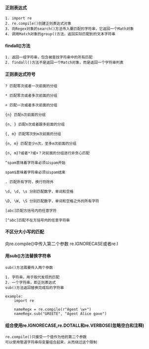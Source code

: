 #### 正则表达式


>
    1. import re
    2. re.compile()创建正则表达式对象
    3. 向Regex对象的search()方法传入要匹配的字符串，它返回一个Math对象
    4. 调用Match对象的group()方法，返回实际匹配到的文本字符串


#### findall()方法


>

    1. 返回一组字符串，包含被查找字符串中的所有匹配
    2. findall()方法不是返回一个Match对象，而是返回一个字符串列表


#### 正则表达式符号


>

    ? 匹配零次或者一次前面的分组

    * 匹配零次或者多次前面的分组

    + 匹配一次或者多次前面的分组

    {n} 匹配n次前面的分组

    {n, } 匹配n次或者跟多前面的分组

    {, m} 匹配零次到m次前面的分组

    {n, m} 匹配至少n次，至多m次前面的分组

    {n, m}?或者*?或+？对前面的分组进行非贪心匹配

    ^spam意味着字符串必须以spam开始

    spam$意味着字符串必须以spam结束

    . 匹配所有字符，换行符除外

    \d, \d, \s 分别匹配数字，单词和空格

    \D, \W, \S 分别匹配数字，单词和空格之外的所有字符

    [abc]匹配方括号内的任意字符

    [^abc]匹配不在方括号内的任意字符串


#### 不区分大小写的匹配


>

   向re.compile()中传入第二个参数
   re.IGNORECASE或者re.I


#### 用sub()方法替换字符串


>

    sub()方法需要传入两个参数

    1. 字符串，用于取代发现的匹配
    2. 一个字符串，即正则表达式
    sub()方法返回替换完成后的字符串

    example:
        import re

        nameRegx = re.compile(r"Agent \w+")
        nameRegx.sub("GREETE", "Agent Alice gave")


#### 组合使用re.IGNORECASE,re.DOTALL和re.VERBOSE(忽略空白和注释)


>

    re.compile()只接受一个值作为他的第二个参数
    可以使用管道字符串将变量组合起来，从而绕过这个限制
